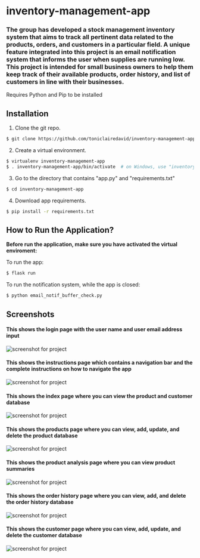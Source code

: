 # inventory-management-app

### The group has developed a stock management inventory system that aims to track all pertinent data related to the products, orders, and customers in a particular field. A unique feature integrated into this project is an email notification system that informs the user when supplies are running low. This project is intended for small business owners to help them keep track of their available products, order history, and list of customers in line with their businesses.

Requires Python and Pip to be installed

## Installation

1. Clone the git repo.

```bash
$ git clone https://github.com/toniclairedavid/inventory-management-app
```

2. Create a virtual environment.

```bash
$ virtualenv inventory-management-app
$ . inventory-management-app/bin/activate  # on Windows, use "inventory-management-app\Scripts\activate" instead
```

3. Go to the directory that contains "app.py" and "requirements.txt"

```bash
$ cd inventory-management-app
```

4. Download app requirements.

```bash
$ pip install -r requirements.txt
```

## How to Run the Application?

**Before run the application, make sure you have activated the virtual enviroment:**

To run the app: 

```bash
$ flask run
```

To run the notification system, while the app is closed:

```bash
$ python email_notif_buffer_check.py
```

## Screenshots

#### This shows the login page with the user name and user email address input
![screenshot for project](screenshots/ss1.png "This shows the login page with the user name and user email address input")

#### This shows the instructions page which contains a navigation bar and the complete instructions on how to navigate the app
![screenshot for project](screenshots/ss2.png "This shows the instructions page which contains a navigation bar and the complete instructions on how to navigate the app")

#### This shows the index page where you can view the product and customer database
![screenshot for project](screenshots/ss3.png "This shows the index page where you can view the product and customer database")

#### This shows the products page where you can view, add, update, and delete the product database
![screenshot for project](screenshots/ss4.png "This shows the products page where you can view, add, update, and delete the product database")

#### This shows the product analysis page where you can view product summaries
![screenshot for project](screenshots/ss5.png "This shows the product analysis page where you can view product summaries")

#### This shows the order history page where you can view, add, and delete the order history database
![screenshot for project](screenshots/ss6.png "This shows the order history page where you can view, add, and delete the order history database")

#### This shows the customer page where you can view, add, update, and delete the customer database
![screenshot for project](screenshots/ss7.png "This shows the customer page where you can view, add, update, and delete the customer database")
